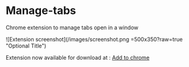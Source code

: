 # Manage-tabs
Chrome extension to manage tabs open in a window

![Extension screenshot](/images/screenshot.png =500x350?raw=true "Optional Title")


Extension now available for download at :
[Add to chrome](https://chrome.google.com/webstore/detail/manage-tabs/odgnioajlfckhbomaidnajdfnkmmolai)

